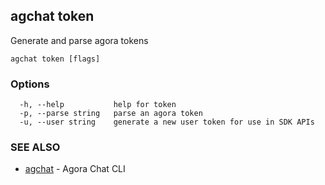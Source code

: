 ## agchat token

Generate and parse agora tokens

```
agchat token [flags]
```

### Options

```
  -h, --help           help for token
  -p, --parse string   parse an agora token
  -u, --user string    generate a new user token for use in SDK APIs
```

### SEE ALSO

* [agchat](agchat.md)	 - Agora Chat CLI


